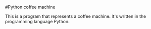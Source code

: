 #Python coffee machine

This is a program that represents a coffee machine. It's written in the programming language Python.
